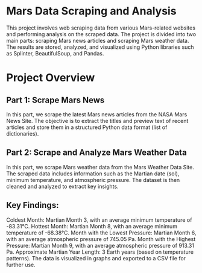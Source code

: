 # Mars Data Scraping and Analysis

This project involves web scraping data from various Mars-related websites and performing analysis on the scraped data. The project is divided into two main parts: scraping Mars news articles and scraping Mars weather data. The results are stored, analyzed, and visualized using Python libraries such as Splinter, BeautifulSoup, and Pandas.

# Project Overview

## Part 1: Scrape Mars News

In this part, we scrape the latest Mars news articles from the NASA Mars News Site. The objective is to extract the titles and preview text of recent articles and store them in a structured Python data format (list of dictionaries).

## Part 2: Scrape and Analyze Mars Weather Data
In this part, we scrape Mars weather data from the Mars Weather Data Site. The scraped data includes information such as the Martian date (sol), minimum temperature, and atmospheric pressure. The dataset is then cleaned and analyzed to extract key insights.

## Key Findings:

Coldest Month: Martian Month 3, with an average minimum temperature of -83.31°C.
Hottest Month: Martian Month 8, with an average minimum temperature of -68.38°C.
Month with the Lowest Pressure: Martian Month 6, with an average atmospheric pressure of 745.05 Pa.
Month with the Highest Pressure: Martian Month 9, with an average atmospheric pressure of 913.31 Pa.
Approximate Martian Year Length: 3 Earth years (based on temperature patterns).
The data is visualized in graphs and exported to a CSV file for further use.

